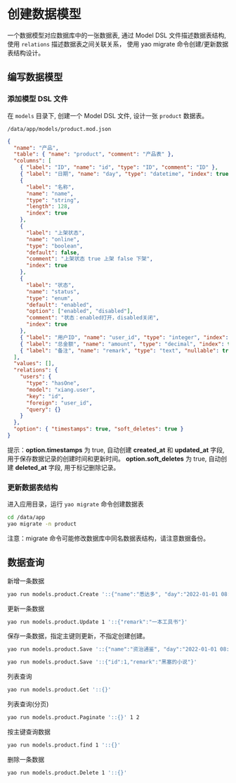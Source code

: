 # 创建数据模型

一个数据模型对应数据库中的一张数据表, 通过 Model DSL 文件描述数据表结构, 使用 `relations` 描述数据表之间关联关系， 使用 yao migrate 命令创建/更新数据表结构设计。

## 编写数据模型

### 添加模型 DSL 文件

在 `models` 目录下, 创建一个 Model DSL 文件, 设计一张 `product` 数据表。

`/data/app/models/product.mod.json`

```json
{
  "name": "产品",
  "table": { "name": "product", "comment": "产品表" },
  "columns": [
    { "label": "ID", "name": "id", "type": "ID", "comment": "ID" },
    { "label": "日期", "name": "day", "type": "datetime", "index": true },
    {
      "label": "名称",
      "name": "name",
      "type": "string",
      "length": 128,
      "index": true
    },
    {
      "label": "上架状态",
      "name": "online",
      "type": "boolean",
      "default": false,
      "comment": "上架状态 true 上架 false 下架",
      "index": true
    },
    {
      "label": "状态",
      "name": "status",
      "type": "enum",
      "default": "enabled",
      "option": ["enabled", "disabled"],
      "comment": "状态：enabled打开，disabled关闭",
      "index": true
    },
    { "label": "用户ID", "name": "user_id", "type": "integer", "index": true },
    { "label": "总金额", "name": "amount", "type": "decimal", "index": true },
    { "label": "备注", "name": "remark", "type": "text", "nullable": true }
  ],
  "values": [],
  "relations": {
    "users": {
      "type": "hasOne",
      "model": "xiang.user",
      "key": "id",
      "foreign": "user_id",
      "query": {}
    }
  },
  "option": { "timestamps": true, "soft_deletes": true }
}
```

提示：**option.timestamps** 为 true, 自动创建
**created_at** 和 **updated_at** 字段, 用于保存数据记录的创建时间和更新时间。
**option.soft_deletes** 为 true, 自动创建
**deleted_at** 字段, 用于标记删除记录。

### 更新数据表结构

进入应用目录，运行 `yao migrate` 命令创建数据表

```bash
cd /data/app
yao migrate -n product
```

注意：migrate 命令可能修改数据库中同名数据表结构，请注意数据备份。

## 数据查询

新增一条数据

```bash
yao run models.product.Create '::{"name":"悉达多", "day":"2022-01-01 08:00:00", "status":"enabled", "user_id":1,"amount":1000,"remark":"Book ....."}'
```

更新一条数据

```bash
yao run models.product.Update 1 '::{"remark":"一本工具书"}'
```

保存一条数据，指定主键则更新，不指定创建创建。

```bash
yao run models.product.Save '::{"name":"资治通鉴", "day":"2022-01-01 08:00:00", "status":"enabled", "user_id":1,"amount":1000,"remark":"Book ....."}'
```

```bash
yao run models.product.Save '::{"id":1,"remark":"黑塞的小说"}'
```

列表查询

```bash
yao run models.product.Get '::{}'
```

列表查询(分页)

```bash
yao run models.product.Paginate '::{}' 1 2
```

按主键查询数据

```bash
yao run models.product.find 1 '::{}'
```

删除一条数据

```bash
yao run models.product.Delete 1 '::{}'
```
